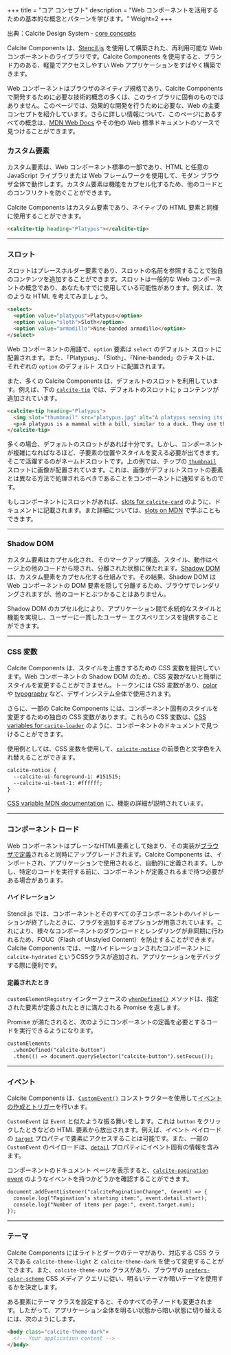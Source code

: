 +++ 
title = "コア コンセプト" 
description = "Web コンポーネントを活用するための基本的な概念とパターンを学びます。" 
Weight=2
+++

出典：Calcite Design System - [core concepts](https://developers.arcgis.com/calcite-design-system/core-concepts/)

Calcite Components は、[Stencil.js](https://stenciljs.com/docs/introduction) を使用して構築された、再利用可能な Web コンポーネントのライブラリです。Calcite Components を使用すると、ブランド力のある、軽量でアクセスしやすい Web アプリケーションをすばやく構築できます。

Web コンポーネントはブラウザのネイティブ規格であり、Calcite Components で開発するために必要な技術的概念の多くは、このライブラリに固有のものではありません。このページでは、効果的な開発を行うために必要な、Web の主要コンセプトを紹介しています。さらに詳しい情報について、このページにあるすべての概念は、[MDN Web Docs](https://developer.mozilla.org/ja/) やその他の Web 標準ドキュメントのソースで見つけることができます。

### カスタム要素
カスタム要素は、Web コンポーネント標準の一部であり、HTML と任意の JavaScript ライブラリまたは Web フレームワークを使用して、モダン ブラウザ全体で動作します。カスタム要素は機能をカプセル化するため、他のコードとのコンフリクトを防ぐことができます。

Calcite Components はカスタム要素であり、ネイティブの HTML 要素と同様に使用することができます。

```html
<calcite-tip heading="Platypus"></calcite-tip>
```

---
### スロット
スロットはプレースホルダー要素であり、スロットの名前を参照することで独自のコンテンツを追加することができます。スロットは一般的な Web コンポーネントの概念であり、あなたもすでに使用している可能性があります。例えば、次のような HTML を考えてみましょう。

```html
<select>
  <option value="platypus">Platypus</option>
  <option value="sloth">Sloth</option>
  <option value="armadillo">Nine-banded armadillo</option>
</select>
```

Web コンポーネントの用語で、`option` 要素は `select` のデフォルト スロットに配置されます。また、「Platypus」、「Sloth」、「Nine-banded」のテキストは、それぞれの `option` のデフォルト スロットに配置されます。

また、多くの Calcite Components は、デフォルトのスロットを利用しています。例えば、下の <a href="https://developers.arcgis.com/calcite-design-system/components/tip/" target="_blank">`calcite-tip`</a> では、デフォルトのスロットに `p` コンテンツが追加されています。

```html
<calcite-tip heading="Platypus">
  <img slot="thumbnail" src="platypus.jpg" alt="A platypus sensing its prey using electrical fields." />
  <p>A platypus is a mammal with a bill, similar to a duck. They use their bill to sense prey via electrolocation.</p>
</calcite-tip>
```

多くの場合、デフォルトのスロットがあれば十分です。しかし、コンポーネントが複雑になればなるほど、子要素の位置やスタイルを変える必要が出てきます。そこで活躍するのがネームドスロットです。上の例では、チップの <a href="https://developers.arcgis.com/calcite-design-system/components/tip/#component-api-slots-thumbnail" target="_blank">`thumbnail`</a> スロットに画像が配置されています。これは、画像がデフォルトスロットの要素とは異なる方法で処理されるべきであることをコンポーネントに通知するものです。

もしコンポーネントにスロットがあれば、[slots for `calcite-card`](https://developers.arcgis.com/calcite-design-system/components/card/#component-api-slots) のように、ドキュメントに記載されます。また詳細については、[slots on MDN](https://developer.mozilla.org/ja/docs/Web/Web_Components/Using_templates_and_slots#adding_flexibility_with_slots) で学ぶこともできます。

---
### Shadow DOM
カスタム要素はカプセル化され、そのマークアップ構造、スタイル、動作はページ上の他のコードから隠され、分離された状態に保たれます。[Shadow DOM](https://developer.mozilla.org/en-US/docs/Web/Web_Components/Using_shadow_DOM) は、カスタム要素をカプセル化する仕組みです。その結果、Shadow DOM は Web コンポーネントの DOM 要素を隠して分離するため、ブラウザでレンダリングされますが、他のコードとぶつかることはありません。

Shadow DOM のカプセル化により、アプリケーション間で永続的なスタイルと機能を実現し、ユーザーに一貫したユーザー エクスペリエンスを提供することができます。

---
### CSS 変数
Calcite Components は、スタイルを上書きするための CSS 変数を提供しています。Web コンポーネントの Shadow DOM のため、CSS 変数がないと簡単にスタイルを変更することができません。トークンには CSS 変数があり、[color](https://developers.arcgis.com/calcite-design-system/foundations/colors/) や [typography](https://developers.arcgis.com/calcite-design-system/foundations/type/) など、デザインシステム全体で使用されます。

さらに、一部の Calcite Components には、コンポーネント固有のスタイルを変更するための独自の CSS 変数があります。これらの CSS 変数は、[CSS variables for `cacite-loader`](https://developers.arcgis.com/calcite-design-system/components/loader/#component-api-styles) のように、コンポーネントのドキュメントで見つけることができます。

使用例としては、CSS 変数を使用して、<a href="https://developers.arcgis.com/calcite-design-system/components/notice/" target="_blank">`calcite-notice`</a> の前景色と文字色を入れ替えることができます。

```html
calcite-notice {
  --calcite-ui-foreground-1: #151515;
  --calcite-ui-text-1: #ffffff;
}
```

[CSS variable MDN documentation](https://developer.mozilla.org/ja/docs/Web/CSS/Using_CSS_custom_properties) に、機能の詳細が説明されています。

---
### コンポーネント ロード
Web コンポーネントはプレーンなHTML要素として始まり、その実装が[ブラウザで定義](https://developer.mozilla.org/en-US/docs/Web/API/CustomElementRegistry/define)されると同時にアップグレードされます。Calcite Components は、インポートされ、アプリケーションで使用されると、自動的に定義されます。しかし、特定のコードを実行する前に、コンポーネントが定義されるまで待つ必要がある場合があります。

#### ハイドレーション
Stencil.js では、コンポーネントとそのすべての子コンポーネントのハイドレーションが終了したときに、フラグを追加するオプションが用意されています。これにより、様々なコンポーネントのダウンロードとレンダリングが非同期に行われるため、FOUC（Flash of Unstyled Content）を防止することができます。Calcite Components では、一度ハイドレーションされたコンポーネントに `calcite-hydrated` というCSSクラスが追加され、アプリケーションをデバッグする際に便利です。

#### 定義されたとき
`customElementRegistry` インターフェースの <a href="https://developer.mozilla.org/en-US/docs/Web/API/CustomElementRegistry/whenDefined" target="_blank">`whenDefined()`</a> メソッドは、指定された要素が定義されたときに満たされる Promise を返します。

Promise が満たされると、次のようにコンポーネントの定義を必要とするコードを実行できるようになります。

```html
customElements
  .whenDefined("calcite-button")
  .then(() => document.querySelector("calcite-button").setFocus());
```

---
### イベント
Calcite Components は、<a href="https://developer.mozilla.org/en-US/docs/Web/API/CustomEvent/CustomEvent" target="_blank">`CustomEvent()`</a> コンストラクターを使用して[イベントの作成とトリガー](https://developer.mozilla.org/en-US/docs/Web/Events/Creating_and_triggering_events)を行います。

`CustomEvent` は `Event` と似たような振る舞いをします。これは `button` をクリックしたときなどの HTML 要素から放出されます。例えば、イベント ペイロードの <a href="https://developer.mozilla.org/en-US/docs/Web/API/Event/target" target="_blank">`target`</a> プロパティで要素にアクセスすることは可能です。また、一部の `CustomEvent` のペイロードは、<a href="https://developer.mozilla.org/en-US/docs/Web/API/CustomEvent/detail" target="_blank">`detail`</a> プロパティにイベント固有の情報を含みます。

コンポーネントのドキュメント ページを表示すると、[`calcite-pagination` event](https://developers.arcgis.com/calcite-design-system/components/pagination/#component-api-events) のようなイベントを持つかどうかを確認することができます。

```html
document.addEventListener("calcitePaginationChange", (event) => {
  console.log("Pagination's starting item:", event.detail.start);
  console.log("Number of items per page:", event.target.num);
});
```

---
### テーマ
Calcite Components にはライトとダークのテーマがあり、対応する CSS クラスである `calcite-theme-light` と `calcite-theme-dark` を使って変更することができます。また、`calcite-theme-auto` クラスがあり、ブラウザの <a href="https://developer.mozilla.org/en-US/docs/Web/CSS/@media/prefers-color-scheme" target="_blank">`prefers-color-scheme`</a> CSS メディア クエリに従い、明るいテーマか暗いテーマを使用するかを決定します。

ある要素にテーマ クラスを設定すると、そのすべての子ノードも変更されます。したがって、アプリケーション全体を明るい状態から暗い状態に切り替えるには、次のようにします。

```html
<body class="calcite-theme-dark">
  <!-- Your application content -->
</body>
```